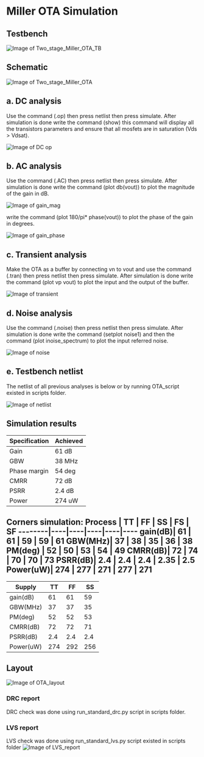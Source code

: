 # Miller OTA Simulation

## Testbench

![Image of Two_stage_Miller_OTA_TB](https://github.com/mabrains/Analog_blocks/blob/main/Analog_Blocks/OTA/Images/Miller_OTA/Transistor5v/Two_stage_TB.png)

## Schematic

![Image of Two_stage_Miller_OTA](https://github.com/mabrains/Analog_blocks/blob/main/Analog_Blocks/OTA/Images/Miller_OTA/Transistor5v/Two_stage_sch.png)

## a. DC analysis

Use the command (.op) then press netlist then press simulate. After simulation is done write the command (show) this command will display all the transistors parameters
and ensure that all mosfets are in saturation (Vds > Vdsat).

![Image of DC op](https://github.com/mabrains/Analog_blocks/blob/main/Analog_Blocks/OTA/Images/Miller_OTA/Transistor5v/Two_stage_DC%20operating%20point.png)

## b. AC analysis

Use the command (.AC) then press netlist then press simulate. After simulation is done write the command (plot db(vout)) to plot the magnitude of the gain in dB.

![Image of gain_mag](https://github.com/mabrains/Analog_blocks/blob/main/Analog_Blocks/OTA/Images/Miller_OTA/Transistor5v/Two_stage_Gain_dB.png)

write the command (plot 180/pi* phase(vout)) to plot the phase of the gain in degrees.

![Image of gain_phase](https://github.com/mabrains/Analog_blocks/blob/main/Analog_Blocks/OTA/Images/Miller_OTA/Transistor5v/Two_stage_gain_phase.png)

## c. Transient analysis

Make the OTA as a buffer by connecting vn to vout and use the command (.tran) then press netlist then press simulate. After simulation is done write the command (plot vp vout)
to plot the input and the output of the buffer.

![Image of transient](https://github.com/mabrains/Analog_blocks/blob/main/Analog_Blocks/OTA/Images/Miller_OTA/Transistor1.8v/Two_stage_Transient.png)

## d. Noise analysis

Use the command (.noise) then press netlist then press simulate. After simulation is done write the command (setplot noise1) and then the command (plot inoise_spectrum)
to plot the input referred noise.

![Image of noise](https://github.com/mabrains/Analog_blocks/blob/main/Analog_Blocks/OTA/Images/Miller_OTA/Transistor5v/Two_stage_IRN_spectrum.png)

## e. Testbench netlist

The netlist of all previous analyses is below or by running OTA_script existed in scripts folder.

![Image of netlist](https://github.com/mabrains/Analog_blocks/blob/main/Analog_Blocks/OTA/Images/Miller_OTA/Transistor5v/TB_netlist.png)

## Simulation results

Specification | Achieved
------------- | ---------
Gain          | 61 dB
GBW           | 38 MHz
Phase margin  | 54 deg
CMRR          | 72 dB
PSRR          | 2.4 dB
Power         | 274 uW

Corners simulation: 
Process | TT | FF | SS | FS | SF
--------|----|----|----|----|----
gain(dB)| 61 | 61 | 59 | 59 | 61
GBW(MHz)| 37 | 38 | 35 | 36 | 38
PM(deg) | 52 | 50 | 53 | 54 | 49
CMRR(dB)| 72 | 74 | 70 | 70 | 73
PSRR(dB)| 2.4 | 2.4 | 2.4 | 2.35 | 2.5
Power(uW)| 274 | 277 | 271 | 277 | 271
--------------------------------- 
Supply  | TT | FF | SS 
--------|----|----|----
gain(dB)| 61 | 61 | 59 
GBW(MHz)| 37 | 37 | 35 
PM(deg) | 52 | 52 | 53
CMRR(dB)| 72 | 72 | 71 
PSRR(dB)| 2.4 | 2.4 | 2.4 
Power(uW)| 274 | 292 | 256 

## Layout

![Image of OTA_layout](https://github.com/mabrains/Analog_blocks/blob/main/Analog_Blocks/OTA/Images/Miller_OTA/Transistor5v/Layout.png)

### DRC report

DRC check was done using run_standard_drc.py script in scripts folder.

### LVS report

LVS check was done using run_standard_lvs.py script existed in scripts folder
![Image of LVS_report](https://github.com/mabrains/Analog_blocks/blob/main/Analog_Blocks/OTA/Images/Miller_OTA/Transistor5v/LVS_report.png)



